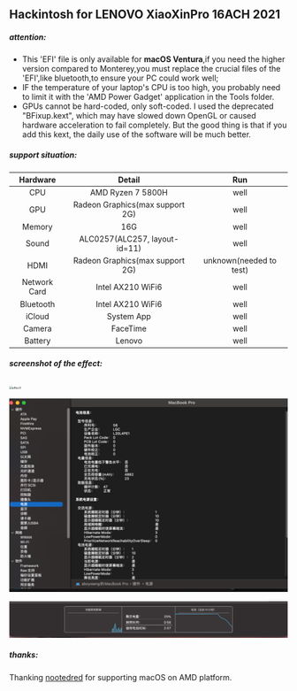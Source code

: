 ## Hackintosh for LENOVO XiaoXinPro 16ACH 2021

##### **attention:**

- This 'EFI' file is only available for **macOS Ventura**,if you need the higher version compared  to Monterey,you must replace the crucial files of the 'EFI',like bluetooth,to ensure your PC could work well;
- IF the temperature of  your laptop's CPU is too high, you probably need to limit it with the 'AMD Power Gadget' application in the Tools folder.
- GPUs cannot be hard-coded, only soft-coded. I used the deprecated "BFixup.kext", which may have slowed down OpenGL or caused hardware acceleration to fail completely. But the good thing is that if you add this kext, the daily use of the software will be much better.

##### support situation:

|   Hardware   |             Detail              |           Run           |
| :----------: | :-----------------------------: | :---------------------: |
|     CPU      |        AMD Ryzen 7 5800H        |          well           |
|     GPU      | Radeon Graphics(max support 2G) |          well           |
|    Memory    |               16G               |          well           |
|    Sound     |  ALC0257(ALC257, layout-id=11)  |          well           |
|     HDMI     | Radeon Graphics(max support 2G) | unknown(needed to test) |
| Network Card |        Intel AX210 WiFi6        |          well           |
|  Bluetooth   |        Intel AX210 WiFi6        |          well           |
|    iCloud    |           System App            |          well           |
|    Camera    |            FaceTime             |          well           |
|   Battery    |             Lenovo              |          well           |

##### screenshot of the effect:

<img src="/effect1.png" alt="effect1" style="zoom:35%;" />

![effect2](/effect2.png)

![effect3](/effect3.png)

##### thanks:

Thanking [nootedred](https://github.com/ChefKissInc/NootedRed) for supporting macOS on AMD platform.
